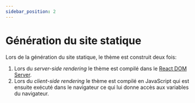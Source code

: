 ```yaml
---
sidebar_position: 2
---
```


# Génération du site statique

Lors de la génération du site statique, le thème est construit deux fois:
1. Lors du _server-side rendering_ le thème est compilé dans le [React DOM Server](https://reactjs.org/docs/react-dom-server.html). 
2. Lors du _client-side rendering_ le thème est compilé en JavaScript qui est ensuite exécuté dans le navigateur ce qui lui donne accès aux variables du navigateur.